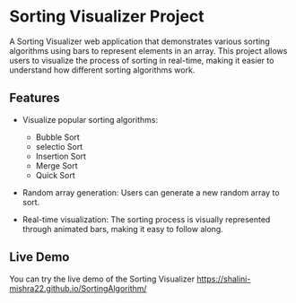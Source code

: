 

# Sorting Visualizer Project

A Sorting Visualizer web application that demonstrates various sorting algorithms using bars to represent elements in an array. This project allows users to visualize the process of sorting in real-time, making it easier to understand how different sorting algorithms work.


## Features

- Visualize popular sorting algorithms:
  - Bubble Sort
  - selectio Sort
  - Insertion Sort
  - Merge Sort
  - Quick Sort 

- Random array generation: Users can generate a new random array to sort.

- Real-time visualization: The sorting process is visually represented through animated bars, making it easy to follow along.

## Live Demo

You can try the live demo of the Sorting Visualizer https://shalini-mishra22.github.io/SortingAlgorithm/



